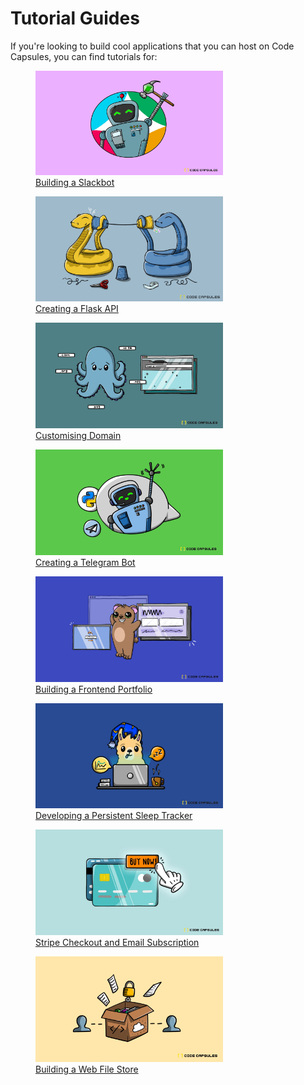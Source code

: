 # Tutorial Guides

If you're looking to build cool applications that you can host on Code Capsules, you can find tutorials for:

<figure>
  <a href="./build-slackbot-with-node.html">
  <img src="../assets/tutorials/build-slackbot-with-node/CodeCapsules_SlackBot.jpg" width="300" />
  <figcaption>Building a Slackbot</figcaption>
  </a>
</figure>

<figure>
    <a href="./creating-and-hosting-a-flask-api.html">
  <img src="../assets/tutorials/creating-and-hosting-a-flask-api/creating-flask-api-cover.jpg" width="300" />
  <figcaption>Creating a Flask API</figcaption>
  </a>
</figure>

<figure>
    <a href="./customising-domain.html">
  <img src="../assets/tutorials/customising-domain/customising-domain-cover.jpg" width="300" />
  <figcaption>Customising Domain</figcaption>
  </a>
</figure>

<figure>
    <a href="./create-and-host-telegram-bot.html">
  <img src="../assets/tutorials/create-and-host-telegram-bot/telegram-bot-cover.jpg" width="300" />
  <figcaption>Creating a Telegram Bot</figcaption>
  </a>
</figure>

<figure>
    <a href="./host-a-frontend.html">
  <img src="../assets/tutorials/host-a-frontend/portfolio-1.jpg" width="300" />
  <figcaption>Building a Frontend Portfolio</figcaption>
  </a>
</figure>

<figure>
    <a href="./develop-persistent-sleep-tracker-part-1.html">
  <img src="../assets/tutorials/develop-persistent-sleep-tracker-part-1/code_capsules_sleep_tracker.jpg" width="300" />
  <figcaption>Developing a Persistent Sleep Tracker</figcaption>
  </a>
</figure>

<figure>
    <a href="./stripe-checkout-and-email-with-flask.html">
  <img src="../assets/tutorials/stripe-checkout-and-email-with-flask/stripe-checkout-cover.jpg" width="300" />
  <figcaption>Stripe Checkout and Email Subscription</figcaption>
  </a>
</figure>

<figure>
    <a href="./build-a-web-file-store.html">
  <img src="../assets/tutorials/build-a-web-file-store/web_file_store.png" width="300" />
  <figcaption>Building a Web File Store</figcaption>
  </a>
</figure>

